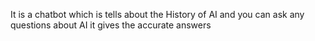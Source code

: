 It is a chatbot which is tells about the History of AI
and you can ask any questions about AI it gives the accurate answers
